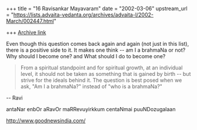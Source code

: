+++
title = "16 Ravisankar Mayavaram"
date = "2002-03-06"
upstream_url = "https://lists.advaita-vedanta.org/archives/advaita-l/2002-March/002447.html"

+++
[Archive link](https://lists.advaita-vedanta.org/archives/advaita-l/2002-March/002447.html)

Even though this question comes back again and again (not just in this
list), there is a positive side to it. It makes one think -- am I a
brahmaNa or not? Why should I become one? and What should I do to become
one?

>From a spiritual standpoint and for spiritual growth, at an individual
level, it should not be taken  as something that is gained by birth -- but
strive for the ideals behind it.  The question is best posed when we
ask, "Am I a brahmaNa?" instead of "who is a brahmaNa?"

--
Ravi

antaNar enbOr aRavOr maRRevuyirkkum
centaNmai puuNDozugalaan

http://www.goodnewsindia.com/

